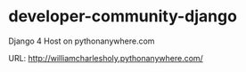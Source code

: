 # developer-community-django
 Django 4
 Host on pythonanywhere.com

 URL: http://williamcharlesholy.pythonanywhere.com/
